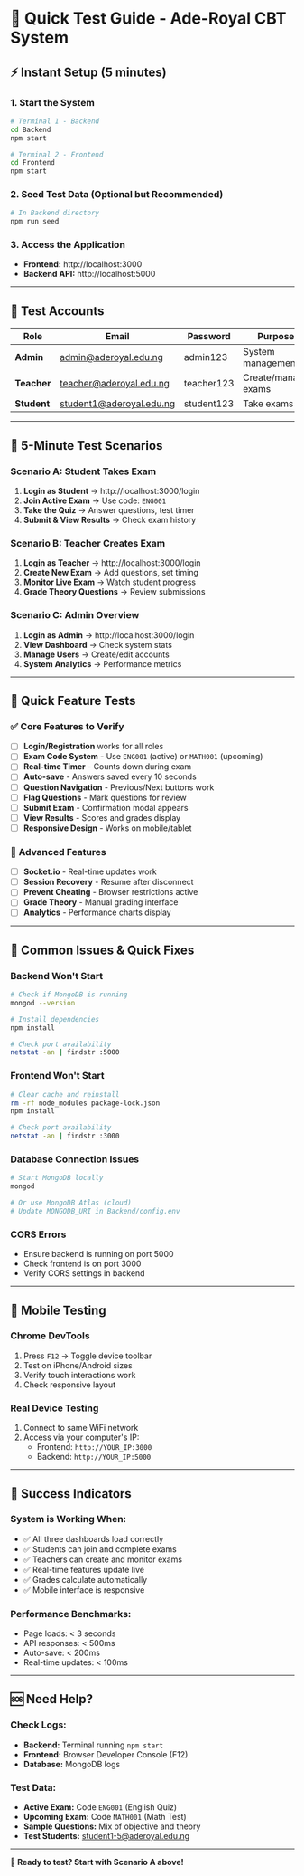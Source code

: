 # 🚀 Quick Test Guide - Ade-Royal CBT System

## ⚡ Instant Setup (5 minutes)

### 1. **Start the System**
```bash
# Terminal 1 - Backend
cd Backend
npm start

# Terminal 2 - Frontend  
cd Frontend
npm start
```

### 2. **Seed Test Data** (Optional but Recommended)
```bash
# In Backend directory
npm run seed
```

### 3. **Access the Application**
- **Frontend:** http://localhost:3000
- **Backend API:** http://localhost:5000

---

## 🔑 **Test Accounts**

| Role | Email | Password | Purpose |
|------|-------|----------|---------|
| **Admin** | admin@aderoyal.edu.ng | admin123 | System management |
| **Teacher** | teacher@aderoyal.edu.ng | teacher123 | Create/manage exams |
| **Student** | student1@aderoyal.edu.ng | student123 | Take exams |

---

## 🎯 **5-Minute Test Scenarios**

### **Scenario A: Student Takes Exam**
1. **Login as Student** → http://localhost:3000/login
2. **Join Active Exam** → Use code: `ENG001`
3. **Take the Quiz** → Answer questions, test timer
4. **Submit & View Results** → Check exam history

### **Scenario B: Teacher Creates Exam**
1. **Login as Teacher** → http://localhost:3000/login
2. **Create New Exam** → Add questions, set timing
3. **Monitor Live Exam** → Watch student progress
4. **Grade Theory Questions** → Review submissions

### **Scenario C: Admin Overview**
1. **Login as Admin** → http://localhost:3000/login
2. **View Dashboard** → Check system stats
3. **Manage Users** → Create/edit accounts
4. **System Analytics** → Performance metrics

---

## 🧪 **Quick Feature Tests**

### ✅ **Core Features to Verify**
- [ ] **Login/Registration** works for all roles
- [ ] **Exam Code System** - Use `ENG001` (active) or `MATH001` (upcoming)
- [ ] **Real-time Timer** - Counts down during exam
- [ ] **Auto-save** - Answers saved every 10 seconds
- [ ] **Question Navigation** - Previous/Next buttons work
- [ ] **Flag Questions** - Mark questions for review
- [ ] **Submit Exam** - Confirmation modal appears
- [ ] **View Results** - Scores and grades display
- [ ] **Responsive Design** - Works on mobile/tablet

### 🔧 **Advanced Features**
- [ ] **Socket.io** - Real-time updates work
- [ ] **Session Recovery** - Resume after disconnect
- [ ] **Prevent Cheating** - Browser restrictions active
- [ ] **Grade Theory** - Manual grading interface
- [ ] **Analytics** - Performance charts display

---

## 🐛 **Common Issues & Quick Fixes**

### **Backend Won't Start**
```bash
# Check if MongoDB is running
mongod --version

# Install dependencies
npm install

# Check port availability
netstat -an | findstr :5000
```

### **Frontend Won't Start**
```bash
# Clear cache and reinstall
rm -rf node_modules package-lock.json
npm install

# Check port availability  
netstat -an | findstr :3000
```

### **Database Connection Issues**
```bash
# Start MongoDB locally
mongod

# Or use MongoDB Atlas (cloud)
# Update MONGODB_URI in Backend/config.env
```

### **CORS Errors**
- Ensure backend is running on port 5000
- Check frontend is on port 3000
- Verify CORS settings in backend

---

## 📱 **Mobile Testing**

### **Chrome DevTools**
1. Press `F12` → Toggle device toolbar
2. Test on iPhone/Android sizes
3. Verify touch interactions work
4. Check responsive layout

### **Real Device Testing**
1. Connect to same WiFi network
2. Access via your computer's IP:
   - Frontend: `http://YOUR_IP:3000`
   - Backend: `http://YOUR_IP:5000`

---

## 🎉 **Success Indicators**

### **System is Working When:**
- ✅ All three dashboards load correctly
- ✅ Students can join and complete exams
- ✅ Teachers can create and monitor exams  
- ✅ Real-time features update live
- ✅ Grades calculate automatically
- ✅ Mobile interface is responsive

### **Performance Benchmarks:**
- Page loads: < 3 seconds
- API responses: < 500ms
- Auto-save: < 200ms
- Real-time updates: < 100ms

---

## 🆘 **Need Help?**

### **Check Logs:**
- **Backend:** Terminal running `npm start`
- **Frontend:** Browser Developer Console (F12)
- **Database:** MongoDB logs

### **Test Data:**
- **Active Exam:** Code `ENG001` (English Quiz)
- **Upcoming Exam:** Code `MATH001` (Math Test)
- **Sample Questions:** Mix of objective and theory
- **Test Students:** student1-5@aderoyal.edu.ng

---

**🚀 Ready to test? Start with Scenario A above!** 